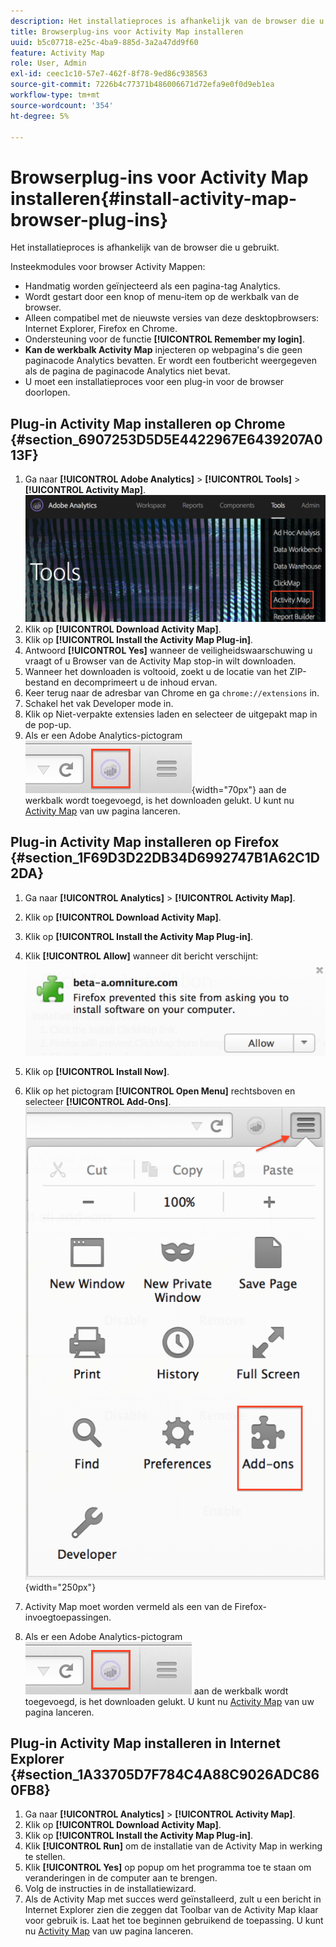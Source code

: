 ```yaml
---
description: Het installatieproces is afhankelijk van de browser die u gebruikt.
title: Browserplug-ins voor Activity Map installeren
uuid: b5c07718-e25c-4ba9-885d-3a2a47dd9f60
feature: Activity Map
role: User, Admin
exl-id: ceec1c10-57e7-462f-8f78-9ed86c938563
source-git-commit: 7226b4c77371b486006671d72efa9e0f0d9eb1ea
workflow-type: tm+mt
source-wordcount: '354'
ht-degree: 5%

---
```


# Browserplug-ins voor Activity Map installeren{#install-activity-map-browser-plug-ins}

Het installatieproces is afhankelijk van de browser die u gebruikt.

Insteekmodules voor browser Activity Mappen:

* Handmatig worden geïnjecteerd als een pagina-tag Analytics.
* Wordt gestart door een knop of menu-item op de werkbalk van de browser.
* Alleen compatibel met de nieuwste versies van deze desktopbrowsers: Internet Explorer, Firefox en Chrome.
* Ondersteuning voor de functie **[!UICONTROL Remember my login]**.
* **Kan de werkbalk Activity Map** injecteren op webpagina&#39;s die geen paginacode Analytics bevatten. Er wordt een foutbericht weergegeven als de pagina de paginacode Analytics niet bevat.
* U moet een installatieproces voor een plug-in voor de browser doorlopen.

## Plug-in Activity Map installeren op Chrome {#section_6907253D5D5E4422967E6439207A013F}

1. Ga naar **[!UICONTROL Adobe Analytics]** > **[!UICONTROL Tools]** > **[!UICONTROL Activity Map]**.  ![](assets/install_am.png)
1. Klik op **[!UICONTROL Download Activity Map]**.
1. Klik op **[!UICONTROL Install the Activity Map Plug-in]**.
1. Antwoord **[!UICONTROL Yes]** wanneer de veiligheidswaarschuwing u vraagt of u Browser van de Activity Map stop-in wilt downloaden.
1. Wanneer het downloaden is voltooid, zoekt u de locatie van het ZIP-bestand en decomprimeert u de inhoud ervan.
1. Keer terug naar de adresbar van Chrome en ga `chrome://extensions` in.
1. Schakel het vak Developer mode in.
1. Klik op Niet-verpakte extensies laden en selecteer de uitgepakt map in de pop-up.
1. Als er een Adobe Analytics-pictogram ![](assets/an_icon.png){width=&quot;70px&quot;} aan de werkbalk wordt toegevoegd, is het downloaden gelukt. U kunt nu [Activity Map](/help/analyze/activity-map/activitymap-getting-started/activitymap-getting-started-users/activitymap-launch.md) van uw pagina lanceren.

## Plug-in Activity Map installeren op Firefox {#section_1F69D3D22DB34D6992747B1A62C1D2DA}

1. Ga naar **[!UICONTROL Analytics]** > **[!UICONTROL Activity Map]**.

1. Klik op **[!UICONTROL Download Activity Map]**.
1. Klik op **[!UICONTROL Install the Activity Map Plug-in]**.
1. Klik **[!UICONTROL Allow]** wanneer dit bericht verschijnt: ![](assets/firefox_install2.png)
1. Klik op **[!UICONTROL Install Now]**.
1. Klik op het pictogram **[!UICONTROL Open Menu]** rechtsboven en selecteer **[!UICONTROL Add-Ons]**. ![](assets/firefox_install3.png){width=&quot;250px&quot;}
1. Activity Map moet worden vermeld als een van de Firefox-invoegtoepassingen.
1. Als er een Adobe Analytics-pictogram ![](assets/an_icon.png) aan de werkbalk wordt toegevoegd, is het downloaden gelukt. U kunt nu [Activity Map](/help/analyze/activity-map/activitymap-getting-started/activitymap-getting-started-users/activitymap-launch.md) van uw pagina lanceren.

## Plug-in Activity Map installeren in Internet Explorer {#section_1A33705D7F784C4A88C9026ADC860FB8}

1. Ga naar **[!UICONTROL Analytics]** > **[!UICONTROL Activity Map]**.
1. Klik op **[!UICONTROL Download Activity Map]**.
1. Klik op **[!UICONTROL Install the Activity Map Plug-in]**.
1. Klik **[!UICONTROL Run]** om de installatie van de Activity Map in werking te stellen.
1. Klik **[!UICONTROL Yes]** op popup om het programma toe te staan om veranderingen in de computer aan te brengen.
1. Volg de instructies in de installatiewizard.
1. Als de Activity Map met succes werd geïnstalleerd, zult u een bericht in Internet Explorer zien die zeggen dat Toolbar van de Activity Map klaar voor gebruik is. Laat het toe beginnen gebruikend de toepassing. U kunt nu [Activity Map](/help/analyze/activity-map/activitymap-getting-started/activitymap-getting-started-users/activitymap-launch.md) van uw pagina lanceren.
